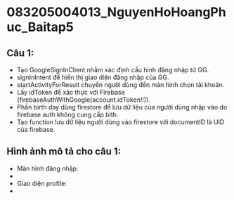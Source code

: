 # 083205004013_NguyenHoHoangPhuc_Baitap5
## Câu 1:
- Tạo GoogleSignInClient nhằm xác định cấu hình đăng nhập từ GG.
- signInIntent để hiển thị giao diện đăng nhập của GG.
- startActivityForResult chuyển người dùng đến màn hình chọn tài khoản.
- Lấy idToken để xác thực với Firebase (firebaseAuthWithGoogle(account.idToken!!)).
- Phần birth day dùng firestore để lưu dữ liệu của người dùng nhập vào do firebase auth không cung cấp bith.
- Tạo function lưu dữ liệu người dùng vào firestore với documentID là UID của firebase.
## Hình ảnh mô tả cho câu 1:
- Màn hình đăng nhập:
- 
- Giao diện profile:
- 